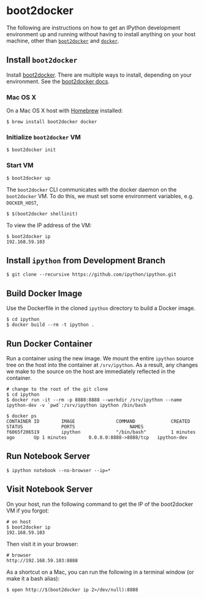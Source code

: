 # boot2docker

The following are instructions on how to get an IPython development environment up and running without having to install anything on your host machine, other than [`boot2docker`](https://github.com/boot2docker/boot2docker) and [`docker`](https://www.docker.com/).

## Install `boot2docker`

Install [boot2docker](https://github.com/boot2docker/boot2docker).  There are multiple ways to install, depending on your environment.  See the [boot2docker docs](https://github.com/boot2docker/boot2docker#installation).

### Mac OS X

On a Mac OS X host with [Homebrew](http://brew.sh) installed:

```
$ brew install boot2docker docker
```

### Initialize `boot2docker` VM


```
$ boot2docker init
```


### Start VM

```
$ boot2docker up
```

The `boot2docker` CLI communicates with the docker daemon on the `boot2docker` VM.  To do this, we must set some environment variables, e.g. `DOCKER_HOST`,

```
$ $(boot2docker shellinit)
```

To view the IP address of the VM:

```
$ boot2docker ip
192.168.59.103
```

## Install `ipython` from Development Branch

```
$ git clone --recursive https://github.com/ipython/ipython.git
```

## Build Docker Image

Use the Dockerfile in the cloned `ipython` directory to build a Docker image.

```
$ cd ipython
$ docker build --rm -t ipython .
```

## Run Docker Container

Run a container using the new image.   We mount the entire `ipython` source tree on the host into the container at `/srv/ipython`.  As a result, any changes we make to the source on the host are immediately reflected in the container.

```
# change to the root of the git clone
$ cd ipython
$ docker run -it --rm -p 8888:8888 --workdir /srv/ipython --name ipython-dev -v `pwd`:/srv/ipython ipython /bin/bash

$ docker ps
CONTAINER ID        IMAGE               COMMAND             CREATED             STATUS              PORTS                    NAMES
f6065f206519        ipython             "/bin/bash"         1 minutes ago       Up 1 minutes        0.0.0.0:8888->8888/tcp   ipython-dev    
```

## Run Notebook Server

```
$ ipython notebook --no-browser --ip=*
```

## Visit Notebook Server

On your host, run the following command to get the IP of the boot2docker VM if you forgot:

```
# on host
$ boot2docker ip
192.168.59.103
```

Then visit it in your browser:

```
# browser
http://192.168.59.103:8888
```

As a shortcut on a Mac, you can run the following in a terminal window (or make it a bash alias):

```
$ open http://$(boot2docker ip 2>/dev/null):8888
```
